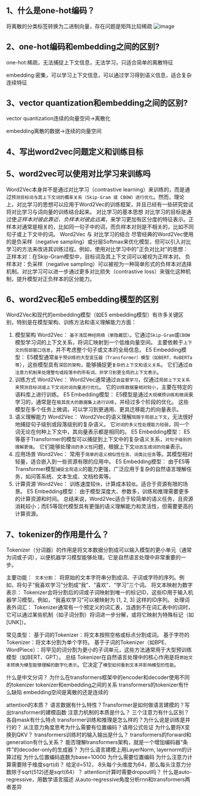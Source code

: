 ## 1、什么是one-hot编码？
将离散的分类标签转换为二进制向量，存在问题是矩阵比较稀疏
![image](https://github.com/user-attachments/assets/85057908-31e7-4777-96de-58d9e5ee3b00)

## 2、one-hot编码和embedding之间的区别?
one-hot:稀疏，无法捕捉上下文信息，无法学习，只适合简单的离散特征

embedding:密集，可以学习上下文信息，可以通过学习得到语义信息，适合复杂连续特征

## 3、vector quantization和embedding之间的区别?
vector quantization连续的向量空间->离散化

embedding离散的数据->连续的向量空间


## 4、写出word2vec问题定义和训练目标

## 5、word2vec可以使用对比学习来训练吗
Word2Vec本身并不是通过对比学习（contrastive learning）来训练的，而是通过`预测目标词与其上下文词的概率关系（Skip-Gram 或 CBOW）进行优化`。然而，理论上，对比学习的思想可以应用于Word2Vec的训练框架，并且已经有一些研究尝试将对比学习与词向量的训练结合起来。
对比学习的基本思想
对比学习的目标是通过使*正样本对彼此靠近、负样本对彼此远离*，来学习更加有区分度的特征表示。正样本对通常是相关的，比如同一句子中的词，而负样本对则是不相关的，比如不同句子或上下文中的词。
Word2Vec 与 对比学习的结合
尽管经典的Word2Vec使用的是负采样（negative sampling）或分层Softmax来优化模型，但可以引入对比学习的方法来改进其训练过程。例如，使用对比学习中的"正负对比对"的思想：
正样本对：在Skip-Gram模型中，目标词及其上下文词可以被视为正样本对。
负样本对：负采样（negative sampling）可以被视为一种简单形式的负样本对选择机制。对比学习可以进一步通过更多对比损失（contrastive loss）来强化这种机制，提升模型对正负样本的区分能力。

## 6、word2vec和e5 embedding模型的区别
Word2Vec和现代的embedding模型（如E5 embedding模型）有许多关键区别，特别是在模型架构、训练方法和语义理解能力方面：
1. 模型架构
Word2Vec：
`基于浅层神经网络（单隐藏层）`。它通过`Skip-Gram`或`CBOW`模型学习词的上下文关系，将词汇映射到一个低维向量空间。
主要依赖于`上下文的局部窗口信息`，并不考虑整个句子或文本的全局信息。
E5 Embedding模型：
E5模型通常`基于预训练的大型变压器（Transformer）模型（如BERT、RoBERTa等`），这些模型具有`深层的架构`，能够捕捉更`复杂的上下文和语义关系`。
它们通过`自注意力机制来处理整句或段落中的所有词，并学习到更全局的上下文表示`。
2. 训练方式
Word2Vec：
Word2Vec通常通过`自监督学习`，仅通过`局部上下文关系来预测目标词或上下文词对词向量进行优化`。
它的`训练数据量相对较小`，主要在特定的语料库上进行训练。
E5 Embedding模型：
E5模型是通过`大规模预训练和微调`来学习的，通常是在`极其庞大的数据集上进行训练`，并经过多个阶段的优化。
这些模型在多个任务上微调，可以学习到更通用、更具迁移能力的向量表示。
3. 语义理解能力
Word2Vec：
Word2Vec的语义理解`局限于局部上下文`，无法很好地捕捉句子级别或段落级别的复杂语义。
它`对词的多义性处理能力较弱`，同一个词无论在何种上下文中，其向量表示都是相同的。
E5 Embedding模型：
E5等基于Transformer的模型可以捕捉到上下文中的复杂语义关系，`对句子级别的理解更强`。
它们能够处理`词的多义性`问题，根据上下文`动态生成词的向量`表示。
4. 应用场景
Word2Vec：
常用于`简单的语义相似性任务、词类比任务`等。其模型相对轻量，适合嵌入到一些资源有限的应用中。
E5 Embedding模型：
由于E5等Transformer模型`捕捉全局语义`的能力更强，广泛应用于复杂的自然语言理解任务，如问答系统、文本生成、文档检索等。
5. 计算资源
Word2Vec：
训练速度较`快`，计算成本较`低`。适合于资源有限的场景。
E5 Embedding模型：
由于模型深度大、参数多，训练和推理需要更多的计算资源和时间。
总结来说，Word2Vec适合于较简单的语义任务，且资源消耗较小；而E5等现代模型具有更强的语义理解能力和灵活性，但需要更高的计算资源。

## 7、tokenizer的作用是什么？
Tokenizer（分词器）的作用是将文本数据分割成可以输入模型的更小单元（通常为词或子词），以便机器学习模型能够处理。它是自然语言处理中非常重要的一步。

主要功能：`
文本分割`：
将原始的文本字符串分割成词、子词或字符的序列。例如，将句子“我喜欢学习”分割成“我”、“喜欢”、“学习”三个词。
将文本映射为数字表示：
Tokenizer会将分割后的词或子词映射到唯一的标记ID，这些ID用于输入机器学习模型。例如，“我喜欢学习”可以被映射为 [1, 2, 3] 这样的ID序列。
处理词表外词汇：
Tokenizer通常有一个预定义的词汇表，当遇到不在词汇表中的词时，它可以通过某些机制（如子词分割）将词进一步分解，或将它映射为特殊标记（如[UNK]）。

常见类型：
基于词的Tokenizer：将文本按照空格或标点分割成词。
基于字符的Tokenizer：将文本分割为单个字符。
基于子词的Tokenizer（如BPE、WordPiece）：将罕见的词分割为更小的子词单元，这些方法通常用于大型预训练模型（如BERT、GPT）。
总结
Tokenizer在自然语言处理中的核心作用是将`原始文本转换为模型能够理解的数字化表示`。它决定了`模型如何看到文本并影响模型的性能`。

什么是中文分词？
为什么在transformers框架中的encoder和decoder使用不同的tokenizer
tokenizer和embedding之间的关系
transformers的tokenizer有什么缺陷
embedding空间是离散的还是连续的

attention的本质？
语言数据有什么特性？Transformer是如何做语言建模的？写出transformer的建模函数
注意力机制的本质是什么？
三个注意力有什么区别？ 各自mask有什么特点
transformer训练和推理是怎么样的？为什么说是训练是并行的？
从注意力角度思考为什么需要有位置编码？请用公式佐证
为什么要将X变换到QKV？
transformers训练时的输入输出是什么？
transformers的forward和generation有什么关系？
能否理解transformers架构，就是一个增加编码器“条件”的decoder-only的生成器？
为什么语言建模上用LayerNorm, layernorm的计算过程
为什么位置编码底数为base=10000
为什么需要位置编码
为什么注意力计算需要除于维度sqrt(d)？
给定d=512， 8头每个头维度为64，那么每头注意力分数除于sqrt(512)还是sqrt(64）？
attention计算时需要dropout吗？
什么是auto-regressive，用数学语言描述
从auto-regressive角度分析rnn和transformers两者差异
